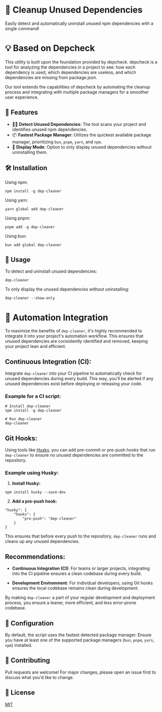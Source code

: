 # 🧹 Cleanup Unused Dependencies

Easily detect and automatically uninstall unused npm dependencies with a single command!

# 💡 Based on Depcheck

This utility is built upon the foundation provided by depcheck. depcheck is a tool for analyzing the dependencies in a project to see: how each dependency is used, which dependencies are useless, and which dependencies are missing from package.json.

Our tool extends the capabilities of depcheck by automating the cleanup process and integrating with multiple package managers for a smoother user experience.

## 🚀 Features

- 🕵️‍♂️ **Detect Unused Dependencies**: The tool scans your project and identifies unused npm dependencies.
- 📦 **Fastest Package Manager**: Utilizes the quickest available package manager, prioritizing `bun`, `pnpm`, `yarn`, and `npm`.
- 🤖 **Display Mode**: Option to only display unused dependencies without uninstalling them.

## 🛠 Installation

Using npm:
```
npm install -g dep-cleaner
```

Using yarn:
```
yarn global add dep-cleaner
```

Using pnpm:
```
pnpm add -g dep-cleaner
```

Using bun:
```
bun add global dep-cleaner
```

## 📖 Usage

To detect and uninstall unused dependencies:

```
dep-cleaner
```

To only display the unused dependencies without uninstalling:

```
dep-cleaner --show-only
```

# 🤖 Automation Integration

To maximize the benefits of `dep-cleaner`, it's highly recommended to integrate it into your project's automation workflow. This ensures that unused dependencies are consistently identified and removed, keeping your project lean and efficient.

## Continuous Integration (CI):

Integrate `dep-cleaner` into your CI pipeline to automatically check for unused dependencies during every build. This way, you'll be alerted if any unused dependencies exist before deploying or releasing your code.

### Example for a CI script:

```
# Install dep-cleaner
npm install -g dep-cleaner

# Run dep-cleaner
dep-cleaner
```

## Git Hooks:

Using tools like [Husky](https://github.com/typicode/husky), you can add pre-commit or pre-push hooks that run `dep-cleaner` to ensure no unused dependencies are committed to the repository.

### Example using Husky:

1. **Install Husky:**

```
npm install husky --save-dev
```

2. **Add a pre-push hook:**

```
"husky": {
    "hooks": {
        "pre-push": "dep-cleaner"
    }
}
```

This ensures that before every push to the repository, `dep-cleaner` runs and cleans up any unused dependencies.

## Recommendations:

- **Continuous Integration (CI)**: For teams or larger projects, integrating into the CI pipeline ensures a clean codebase during every build.

- **Development Environment**: For individual developers, using Git hooks ensures the local codebase remains clean during development.

By making `dep-cleaner` a part of your regular development and deployment process, you ensure a leaner, more efficient, and less error-prone codebase.

## 🔧 Configuration

By default, the script uses the fastest detected package manager. Ensure you have at least one of the supported package managers (`bun`, `pnpm`, `yarn`, `npm`) installed.

## 🤝 Contributing

Pull requests are welcome! For major changes, please open an issue first to discuss what you'd like to change.

## 📜 License

[MIT](https://choosealicense.com/licenses/mit/)
